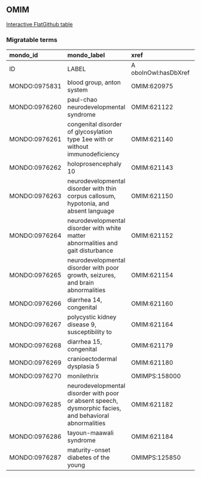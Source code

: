 ## OMIM
[Interactive FlatGithub table](https://flatgithub.com/monarch-initiative/mondo-ingest?filename=src/ontology/slurp/omim.tsv)

### Migratable terms
| mondo_id      | mondo_label                                                                                             | xref                 | xref_source                | original_label                                                                                          | definition    | parents       |
|:--------------|:--------------------------------------------------------------------------------------------------------|:---------------------|:---------------------------|:--------------------------------------------------------------------------------------------------------|:--------------|:--------------|
| ID            | LABEL                                                                                                   | A oboInOwl:hasDbXref | >A oboInOwl:source SPLIT=| |                                                                                                         | A IAO:0000115 | SC %          |
| MONDO:0975831 | blood group, anton system                                                                               | OMIM:620975          | MONDO:equivalentTo         | blood group, anton system                                                                               |               |               |
| MONDO:0976260 | paul-chao neurodevelopmental syndrome                                                                   | OMIM:621122          | MONDO:equivalentTo         | paul-chao neurodevelopmental syndrome                                                                   |               |               |
| MONDO:0976261 | congenital disorder of glycosylation type 1ee with or without immunodeficiency                          | OMIM:621140          | MONDO:equivalentTo         | congenital disorder of glycosylation type 1ee with or without immunodeficiency                          |               |               |
| MONDO:0976262 | holoprosencephaly 10                                                                                    | OMIM:621143          | MONDO:equivalentTo         | holoprosencephaly 10                                                                                    |               |               |
| MONDO:0976263 | neurodevelopmental disorder with thin corpus callosum, hypotonia, and absent language                   | OMIM:621150          | MONDO:equivalentTo         | neurodevelopmental disorder with thin corpus callosum, hypotonia, and absent language                   |               |               |
| MONDO:0976264 | neurodevelopmental disorder with white matter abnormalities and gait disturbance                        | OMIM:621152          | MONDO:equivalentTo         | neurodevelopmental disorder with white matter abnormalities and gait disturbance                        |               |               |
| MONDO:0976265 | neurodevelopmental disorder with poor growth, seizures, and brain abnormalities                         | OMIM:621154          | MONDO:equivalentTo         | neurodevelopmental disorder with poor growth, seizures, and brain abnormalities                         |               |               |
| MONDO:0976266 | diarrhea 14, congenital                                                                                 | OMIM:621160          | MONDO:equivalentTo         | diarrhea 14, congenital                                                                                 |               | MONDO:0000824 |
| MONDO:0976267 | polycystic kidney disease 9, susceptibility to                                                          | OMIM:621164          | MONDO:equivalentTo         | polycystic kidney disease 9, susceptibility to                                                          |               |               |
| MONDO:0976268 | diarrhea 15, congenital                                                                                 | OMIM:621179          | MONDO:equivalentTo         | diarrhea 15, congenital                                                                                 |               | MONDO:0000824 |
| MONDO:0976269 | cranioectodermal dysplasia 5                                                                            | OMIM:621180          | MONDO:equivalentTo         | cranioectodermal dysplasia 5                                                                            |               | MONDO:0009032 |
| MONDO:0976270 | monilethrix                                                                                             | OMIMPS:158000        | MONDO:equivalentTo         | Monilethrix                                                                                             |               |               |
| MONDO:0976285 | neurodevelopmental disorder with poor or absent speech, dysmorphic facies, and behavioral abnormalities | OMIM:621182          | MONDO:equivalentTo         | neurodevelopmental disorder with poor or absent speech, dysmorphic facies, and behavioral abnormalities |               |               |
| MONDO:0976286 | tayoun-maawali syndrome                                                                                 | OMIM:621184          | MONDO:equivalentTo         | tayoun-maawali syndrome                                                                                 |               |               |
| MONDO:0976287 | maturity-onset diabetes of the young                                                                    | OMIMPS:125850        | MONDO:equivalentTo         | Maturity-onset diabetes of the young                                                                    |               |               |